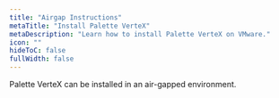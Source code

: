 ```yaml
---
title: "Airgap Instructions"
metaTitle: "Install Palette VerteX"
metaDescription: "Learn how to install Palette VerteX on VMware."
icon: ""
hideToC: false
fullWidth: false
---
```


Palette VerteX can be installed in an air-gapped environment. 